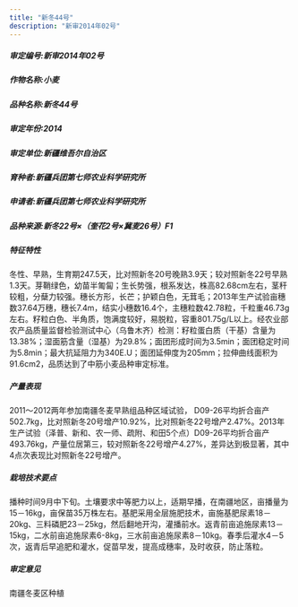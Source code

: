 ```yaml
---
title: "新冬44号"
description: "新审2014年02号"
---
```

##### 审定编号:新审2014年02号

##### 作物名称:小麦

##### 品种名称:新冬44号

##### 审定年份:2014

##### 审定单位:新疆维吾尔自治区

##### 育种者:新疆兵团第七师农业科学研究所

##### 申请者:新疆兵团第七师农业科学研究所

##### 品种来源:新冬22号×（奎花2号×冀麦26号）F1

##### 特征特性
冬性、早熟，生育期247.5天，比对照新冬20号晚熟3.9天；较对照新冬22号早熟1.3天。芽鞘绿色，幼苗半匍匐；生长势强，根系发达，株高82.68cm左右，茎秆较粗，分蘖力较强。穗长方形，长芒；护颖白色，无茸毛；2013年生产试验亩穗数37.64万穗，穗长7.4m，结实小穗数16.4个，主穗粒数42.78粒，千粒重46.73g左右。籽粒白色、半角质，饱满度较好，易脱粒，容重801.75g/L以上。经农业部农产品质量监督检验测试中心（乌鲁木齐）检测：籽粒蛋白质（干基）含量为13.38%；湿面筋含量（湿基）为29.8%；面团形成时间为3.5min；面团稳定时间为5.8min；最大抗延阻力为340E.U；面团延伸度为205mm；拉伸曲线面积为91.6cm2，品质达到了中筋小麦品种审定标准。

##### 产量表现
2011～2012两年参加南疆冬麦早熟组品种区域试验， D09-26平均折合亩产502.7kg，比对照新冬20号增产10.92%，比对照新冬22号增产2.47%。2013年生产试验（泽普、新和、农一师、疏附、和田5个点）D09-26平均折合亩产493.76kg，产量位居第三，较对照新冬22号增产4.27%，差异达到极显著，其中4点次表现比对照新冬22号增产。

##### 栽培技术要点
播种时间9月中下旬。土壤要求中等肥力以上，适期早播，在南疆地区，亩播量为15－16kg，亩保苗35万株左右。基肥采用全层施肥技术，亩施基肥尿素18－20kg、三料磷肥23－25kg，然后翻地开沟，灌播前水。返青前亩追施尿素13－15kg，二水前亩追施尿素6-8kg，三水前亩追施尿素8－10kg。春季后灌水4－5次，返青后早追肥和灌水，促苗早发，提高成穗率，及时收获，防止落粒。

##### 审定意见
南疆冬麦区种植
